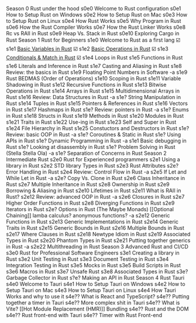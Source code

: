 Season 0 Rust under the hood
	s0e0 Welcome to Rust configuration
	s0e1 How to Setup Rust on Windows
	s0e2 How to Setup Rust on Mac
	s0e3 How to Setup Rust on Linux
	s0e4 How Rust Works
	s0e5 Why Program in Rust
	s0e6 How the Rust Compiler Works
	s0e7 How the Rust Linker Works
	s0e8 Rc vs RAII in Rust
	s0e9 Heap Vs. Stack in Rust
	s0e10 Exploring Cargo in Rust
Season 1 Rust for Beginners
	s1e0 Welcome to Rust as a first lang
	☑️ s1e1 [Basic Variables in Rust](https://www.youtube.com/watch?v=X_XTuj0k8zg)
	☑️ s1e2 [Basic Operations in Rust](https://www.youtube.com/watch?v=dTWrkKbyWLw)
	☑️ s1e3 [Conditionals & Match in Rust](https://www.youtube.com/watch?v=eWAHArWku7Y)
	☑️ s1e4 Loops in Rust
	s1e5 Functions in Rust
	s1e6 Literals and Inference in Rust
	s1e7 Casting and Aliasing in Rust
	s1e8 Review: the basics in Rust
	s1e9 Floating Point Numbers in Software
-a
	s1e9 Rust BEDMAS (Order of Operations)
	s1e10 Scoping in Rust
	s1e11 Variable Shadowing in Rust
	s1e12 Recursive Functions in Rust
	s1e13 Bitwise Operations in Rust
	s1e14 Arrays in Rust
	s1e15 Multidimensional Arrays in Rust
	s1e16 Review: Data Structures in Rust
-a
	s1e? String Manipulation in Rust
	s1e14 Tuples in Rust
	s1e15 Pointers & References in Rust
	s1e16 Vectors in Rust
	s1e17 Hashmaps in Rust
	s1e? Review: pointers in Rust
-a
	s1e? Enums in Rust
	s1e18 Structs in Rust
	s1e19 Methods in Rust
	s1e20 Modules in Rust
	s1e21 Traits in Rust
	s1e22 Use-ing in Rust
	s1e23 Self and Super in Rust
	s1e24 File Hierarchy in Rust
	s1e25 Constuctors and Destructors in Rust
	s1e? Review: basic OOP in Rust
-a
	s1e? Coroutines & Static in Rust
	s1e? Using APIs in Rust
	s1e? Dynamic Programming in Rust
-a
	s1e1 Basic debugging in Rust
	s1e? Looking at disassembly in Rust
	s1e? Problem Solving in Rust (Stella Stella Ola)
-a
	s1e? Separation of Concerns in Rust
Season 2 Intermediate Rust
	s2e0 Rust for Experienced programmers
	s2e1 Using a library in Rust
	s2e2 STD library Types in Rust
	s2e3 Rust Attributes
	s2e? Error Handling in Rust
	s2e4 Review: Control Flow in Rust
-a
	s2e5 If Let and While Let in Rust
-a
	s2e? Copy Vs. Clone in Rust
	s2e6 Class Inheritance in Rust
	s2e7 Multiple Inheritance in Rust
	s2e8 Ownership in Rust
	s2e9 Borrowing & Aliasing in Rust
	s2e10 Lifetimes in Rust
	s2e11 What is RAII in Rust?
	s2e12 Review: advanced OOP in Rust
-a
	s2e6 Closures in Rust
	s2e7 Higher Order Functions in Rust
	s2e8 Diverging Functions in Rust
	s2e9 Iterators in Rust
	s2e? Options in Rust (The Maybe Monads)
		[[Optional Chaining]]
	lamba calculus?
	anonymous functions?
-a
	s2e12 Generic Functions in Rust
	s2e13 Generic Implementations in Rust
	s2e14 Generic Traits in Rust
	s2e15 Generic Bounds in Rust
	s2e16 Multiple Bounds in Rust
	s2e17 Where Clauses in Rust
	s2e18 Newtype Idiom in Rust
	s2e19 Associated Types in Rust
	s2e20 Phantom Types in Rust
	s2e21 Putting together generics in Rust
-a
	s2e22 Multithreading in Rust
Season 3 Advanced Rust and CI/CD 
	s3e0 Rust for Professional Software Engineers
	s3e1 Creating a library in Rust
	s3e2 Unit Testing in Rust
	s3e3 Document Testing in Rust
	s3e4 Integration Testing in Rust
	s3e5 Mocks in Rust
	s3e5 Build Scripts in Rust
	s3e6 Macros in Rust
	s3e7 Unsafe Rust
	s3e8 Associated Types in Rust
	s3e? Garbage Collector in Rust
	s?e? Making an API in Rust
Season 4 Rust Tauri
	s4e0 Welcome to Tauri
	s4e1 How to Setup Tauri on Windows
	s4e2 How to Setup Tauri on Mac
	s4e3 How to Setup Tauri on Linux
	s4e4 How Tauri Works and why to use it
	s4e?? What is React and TypeScript?
	s4e?? Putting together a timer in Tauri
	s4e?? More complex shit in Tauri
	s4e?? What is Vite?
		[[Hot Module Replacement (HMR)]]
		Bundling
	s4e?? Rust and the DOM
	s4e?? Rust front-end with Tauri
	s4e?? Timer with Rust Front-end  
